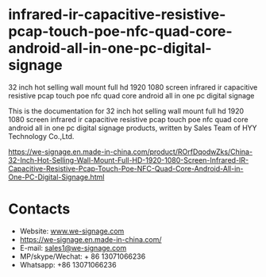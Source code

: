 # infrared-ir-capacitive-resistive-pcap-touch-poe-nfc-quad-core-android-all-in-one-pc-digital-signage
32 inch hot selling wall mount full hd 1920 1080 screen infrared ir capacitive resistive pcap touch poe nfc quad core android all in one pc digital signage

This is the documentation for 32 inch hot selling wall mount full hd 1920 1080 screen infrared ir capacitive resistive pcap touch poe nfc quad core android all in one pc digital signage products, written by Sales Team of HYY Technology Co.,Ltd.

https://we-signage.en.made-in-china.com/product/ROrfDqodwZks/China-32-Inch-Hot-Selling-Wall-Mount-Full-HD-1920-1080-Screen-Infrared-IR-Capacitive-Resistive-Pcap-Touch-Poe-NFC-Quad-Core-Android-All-in-One-PC-Digital-Signage.html

# Contacts
- Website: www.we-signage.com
- https://we-signage.en.made-in-china.com/
- E-mail: sales1@we-signage.com
- MP/skype/Wechat: + 86 13071066236
- Whatsapp: +86 13071066236
